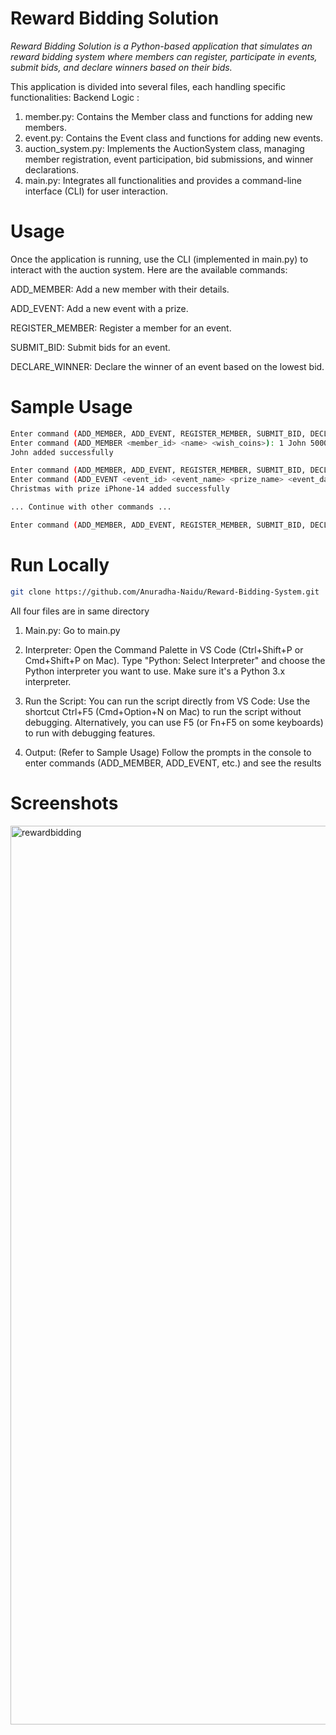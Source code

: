 # Reward Bidding Solution

*Reward Bidding Solution is a Python-based application that simulates an reward bidding system where members can register, participate in events, submit bids, and declare winners based on their bids.*

This application is divided into several files, each handling specific functionalities:
Backend Logic :

1. member.py: Contains the Member class and functions for adding new members.
2. event.py: Contains the Event class and functions for adding new events.
3. auction_system.py: Implements the AuctionSystem class, managing member registration, event participation, bid submissions, and winner declarations.
4. main.py: Integrates all functionalities and provides a command-line interface (CLI) for user interaction.
   
# Usage
Once the application is running, use the CLI (implemented in main.py) to interact with the auction system. Here are the available commands:

ADD_MEMBER: Add a new member with their details.

ADD_EVENT: Add a new event with a prize.

REGISTER_MEMBER: Register a member for an event.

SUBMIT_BID: Submit bids for an event.

DECLARE_WINNER: Declare the winner of an event based on the lowest bid.

# Sample Usage
```bash
Enter command (ADD_MEMBER, ADD_EVENT, REGISTER_MEMBER, SUBMIT_BID, DECLARE_WINNER, EXIT): ADD_MEMBER
Enter command (ADD_MEMBER <member_id> <name> <wish_coins>): 1 John 5000
John added successfully

Enter command (ADD_MEMBER, ADD_EVENT, REGISTER_MEMBER, SUBMIT_BID, DECLARE_WINNER, EXIT): ADD_EVENT
Enter command (ADD_EVENT <event_id> <event_name> <prize_name> <event_date>): 1 Christmas iPhone-14 2024-12-25
Christmas with prize iPhone-14 added successfully

... Continue with other commands ...

Enter command (ADD_MEMBER, ADD_EVENT, REGISTER_MEMBER, SUBMIT_BID, DECLARE_WINNER, EXIT): EXIT
```

# Run Locally
```bash
git clone https://github.com/Anuradha-Naidu/Reward-Bidding-System.git
```

All four files are in same directory 

1. Main.py:
   Go to main.py

2. Interpreter: 
   Open the Command Palette in VS Code (Ctrl+Shift+P or Cmd+Shift+P on Mac).
   Type "Python: Select Interpreter" and choose the Python interpreter you want to use. Make sure it's a Python 3.x interpreter.

3. Run the Script:
   You can run the script directly from VS Code:
   Use the shortcut Ctrl+F5 (Cmd+Option+N on Mac) to run the script without debugging.
   Alternatively, you can use F5 (or Fn+F5 on some keyboards) to run with debugging features.

4. Output: (Refer to Sample Usage)
   Follow the prompts in the console to enter commands (ADD_MEMBER, ADD_EVENT, etc.) and see the results

# Screenshots

<img width="1438" alt="rewardbidding" src="https://github.com/Anuradha-Naidu/Reward-Bidding-System/assets/88324015/80dd3d0b-4bec-4773-975e-49b30fa0672e">

